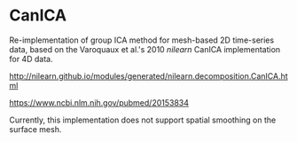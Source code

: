 # CanICA
Re-implementation of group ICA method for mesh-based 2D time-series data, based on the Varoquaux et al.'s 2010 *nilearn* CanICA implementation for 4D data.

http://nilearn.github.io/modules/generated/nilearn.decomposition.CanICA.html

https://www.ncbi.nlm.nih.gov/pubmed/20153834

Currently, this implementation does not support spatial smoothing on the surface mesh.
